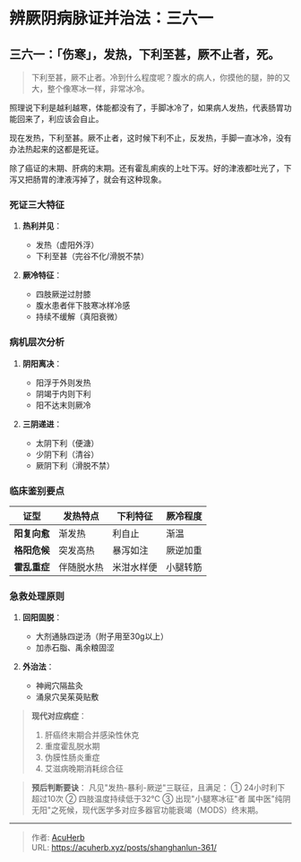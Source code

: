 # 辨厥阴病脉证并治法：三六一


## 三六一：「伤寒」，发热，下利至甚，厥不止者，死。

<!--more-->

> 下利至甚，厥不止者。冷到什么程度呢？腹水的病人，你摸他的腿，肿的又大，整个像寒冰一样，非常冰冷。

照理说下利是越利越寒，体能都没有了，手脚冰冷了，如果病人发热，代表肠胃功能回来了，利应该会自止。

现在发热，下利至甚。厥不止者，这时候下利不止，反发热，手脚一直冰冷，没有办法热起来的这都是死证。

除了癌证的末期、肝病的末期。还有霍乱痢疾的上吐下泻。好的津液都吐光了，下泻又把肠胃的津液泻掉了，就会有这种现象。

### 死证三大特征
1. **热利并见**：
   - 发热（虚阳外浮）
   - 下利至甚（完谷不化/滑脱不禁）

2. **厥冷特征**：
   - 四肢厥逆过肘膝
   - 腹水患者伴下肢寒冰样冷感
   - 持续不缓解（真阳衰微）

### 病机层次分析
1. **阴阳离决**：
   - 阳浮于外则发热
   - 阴竭于内则下利
   - 阳不达末则厥冷

2. **三阴递进**：
   - 太阴下利（便溏）
   - 少阴下利（清谷）
   - 厥阴下利（滑脱不禁）

### 临床鉴别要点
| 证型         | 发热特点       | 下利特征         | 厥冷程度       |
|--------------|----------------|------------------|----------------|
| **阳复向愈** | 渐发热         | 利自止           | 渐温           |
| **格阳危候** | 突发高热       | 暴泻如注         | 厥逆加重       |
| **霍乱重症** | 伴随脱水热     | 米泔水样便       | 小腿转筋       |

### 急救处理原则
1. **回阳固脱**：
   - 大剂通脉四逆汤（附子用至30g以上）
   - 加赤石脂、禹余粮固涩

2. **外治法**：
   - 神阙穴隔盐灸
   - 涌泉穴吴茱萸贴敷

> **现代对应病症**：
> 1. 肝癌终末期合并感染性休克
> 2. 重度霍乱脱水期
> 3. 伪膜性肠炎重症
> 4. 艾滋病晚期消耗综合征

> **预后判断要诀**：
> 凡见"发热-暴利-厥逆"三联征，且满足：
> ① 24小时利下超过10次
> ② 四肢温度持续低于32℃
> ③ 出现"小腿寒冰征"者
> 属中医"纯阴无阳"之死候，现代医学多对应多器官功能衰竭（MODS）终末期。

---

> 作者: [AcuHerb](https://acuherb.xyz)  
> URL: https://acuherb.xyz/posts/shanghanlun-361/  

